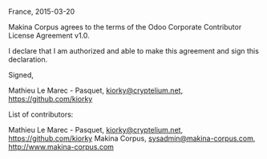 France, 2015-03-20

Makina Corpus agrees to the terms of the Odoo Corporate Contributor License
Agreement v1.0.

I declare that I am authorized and able to make this agreement and sign this
declaration.

Signed,

Mathieu Le Marec - Pasquet, kiorky@cryptelium.net, https://github.com/kiorky

List of contributors:

Mathieu Le Marec - Pasquet, kiorky@cryptelium.net, https://github.com/kiorky
Makina Corpus, sysadmin@makina-corpus.com, http://www.makina-corpus.com

